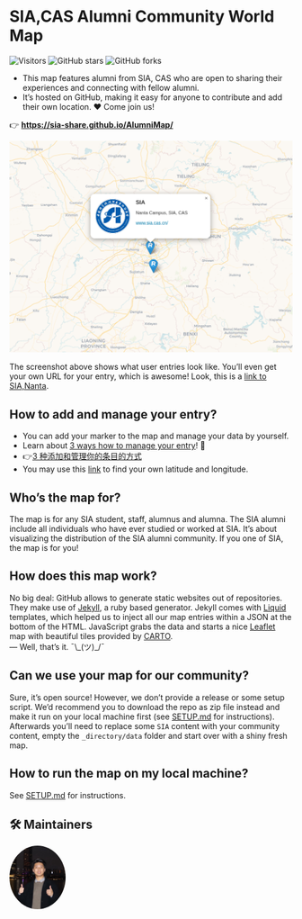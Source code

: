 <!--
 * @Author: likecanyon 1174578375@qq.com
 * @Date: 2025-05-08 09:31:51
 * @LastEditors: likecanyon 1174578375@qq.com
 * @LastEditTime: 2025-05-10 13:34:00
 * @FilePath: \AlumniMap\README.md
 * @Description: 这是默认设置,请设置`customMade`, 打开koroFileHeader查看配置 进行设置: https://github.com/OBKoro1/koro1FileHeader/wiki/%E9%85%8D%E7%BD%AE
-->
# SIA,CAS Alumni Community World Map
![Visitors](https://visitor-badge.laobi.icu/badge?page_id=SIA-Share.AlumniMap)
![GitHub stars](https://img.shields.io/github/stars/SIA-Share/AlumniMap?style=social)
![GitHub forks](https://img.shields.io/github/forks/SIA-Share/AlumniMap?style=social)


- This map features alumni from SIA, CAS who are open to sharing their experiences and connecting with fellow alumni.
- It’s hosted on GitHub, making it easy for anyone to contribute and add their own location. ♥️ Come join us!

👉 __https://sia-share.github.io/AlumniMap/__

![Image](assets/images/SIAonMap.png)

The screenshot above shows what user entries look like. You’ll even get your own URL for your entry, which is awesome! Look, this is a [link to SIA,Nanta](https://sia-share.github.io/AlumniMap/#siananta).

## How to add and manage your entry?

- You can add your marker to the map and manage your data by yourself.
- Learn about [3 ways how to manage your entry](https://github.com/sia-share/AlumniMap/tree/master/_directory/README.md)! 🚀
- 👉[3 种添加和管理你的条目的方式](https://github.com/SIA-Share/AlumniMap/blob/master/_directory/README_cn.md) 
- You may use this [link](https://www.latlong.net/) to find your own latitude and longitude.


## Who’s the map for?

The map is for any SIA student, staff, alumnus and alumna. The SIA alumni include all individuals who have ever studied or worked at SIA. It’s about visualizing the distribution of the SIA alumni community. If you one of SIA, the map is for you!



## How does this map work?

No big deal: GitHub allows to generate static websites out of repositories. They make use of [Jekyll](https://jekyllrb.com), a ruby based generator. Jekyll comes with [Liquid](https://shopify.github.io/liquid/) templates, which helped us to inject all our map entries within a JSON at the bottom of the HTML. JavaScript grabs the data and starts a nice [Leaflet](http://leafletjs.com) map with beautiful tiles provided by [CARTO](https://carto.com/location-data-services/basemaps/).  
— Well, that’s it. ¯\\\_(ツ)_/¯

## Can we use your map for our community?

Sure, it’s open source! However, we don’t provide a release or some setup script. We’d recommend you to download the repo as zip file instead and make it run on your local machine first (see [SETUP.md](https://github.com/sia-share/alumnimap/blob/master/SETUP.md) for instructions). Afterwards you’ll need to replace some ` SIA ` content with your community content, empty the `_directory/data` folder and start over with a shiny fresh map.


## How to run the map on my local machine?

See [SETUP.md](https://github.com/sia-share/alumnimap/blob/master/SETUP.md) for instructions.

## 🛠️ Maintainers

<div>
  <a href="https://github.com/likecanyon">
    <img src="https://github.com/likecanyon/likecanyon.github.io/blob/main/images/shenzhen_3.jpeg" width="100" alt="AdAstra7" style="border-radius: 50%;">
  </a>
</div>